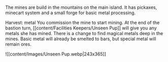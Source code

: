 The mines are build in the mountains on the main island. It has pickaxes, minecart system and a small forge for basic metal processing.

Harvest: metal You commission the mine to start mining. At the end of the bastion turn, [[content/Facilities Keepers/Unseen Pup]] will give you any metals she has mined. There is a change to find magical metals deep in the mines. Basic metal will already be smelted to bars, but special metal will remain ores.

![[content/Images/Unseen Pup.webp|243x365]]